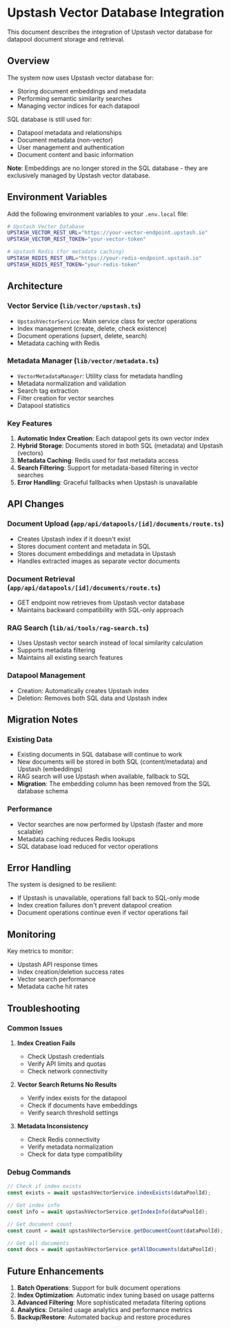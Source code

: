 # Upstash Vector Database Integration

This document describes the integration of Upstash vector database for datapool document storage and retrieval.

## Overview

The system now uses Upstash vector database for:
- Storing document embeddings and metadata
- Performing semantic similarity searches
- Managing vector indices for each datapool

SQL database is still used for:
- Datapool metadata and relationships
- Document metadata (non-vector)
- User management and authentication
- Document content and basic information

**Note**: Embeddings are no longer stored in the SQL database - they are exclusively managed by Upstash vector database.

## Environment Variables

Add the following environment variables to your `.env.local` file:

```bash
# Upstash Vector Database
UPSTASH_VECTOR_REST_URL="https://your-vector-endpoint.upstash.io"
UPSTASH_VECTOR_REST_TOKEN="your-vector-token"

# Upstash Redis (for metadata caching)
UPSTASH_REDIS_REST_URL="https://your-redis-endpoint.upstash.io"
UPSTASH_REDIS_REST_TOKEN="your-redis-token"
```

## Architecture

### Vector Service (`lib/vector/upstash.ts`)
- `UpstashVectorService`: Main service class for vector operations
- Index management (create, delete, check existence)
- Document operations (upsert, delete, search)
- Metadata caching with Redis

### Metadata Manager (`lib/vector/metadata.ts`)
- `VectorMetadataManager`: Utility class for metadata handling
- Metadata normalization and validation
- Search tag extraction
- Filter creation for vector searches
- Datapool statistics

### Key Features

1. **Automatic Index Creation**: Each datapool gets its own vector index
2. **Hybrid Storage**: Documents stored in both SQL (metadata) and Upstash (vectors)
3. **Metadata Caching**: Redis used for fast metadata access
4. **Search Filtering**: Support for metadata-based filtering in vector searches
5. **Error Handling**: Graceful fallbacks when Upstash is unavailable

## API Changes

### Document Upload (`app/api/datapools/[id]/documents/route.ts`)
- Creates Upstash index if it doesn't exist
- Stores document content and metadata in SQL
- Stores document embeddings and metadata in Upstash
- Handles extracted images as separate vector documents

### Document Retrieval (`app/api/datapools/[id]/documents/route.ts`)
- GET endpoint now retrieves from Upstash vector database
- Maintains backward compatibility with SQL-only approach

### RAG Search (`lib/ai/tools/rag-search.ts`)
- Uses Upstash vector search instead of local similarity calculation
- Supports metadata filtering
- Maintains all existing search features

### Datapool Management
- Creation: Automatically creates Upstash index
- Deletion: Removes both SQL data and Upstash index

## Migration Notes

### Existing Data
- Existing documents in SQL database will continue to work
- New documents will be stored in both SQL (content/metadata) and Upstash (embeddings)
- RAG search will use Upstash when available, fallback to SQL
- **Migration**: The embedding column has been removed from the SQL database schema

### Performance
- Vector searches are now performed by Upstash (faster and more scalable)
- Metadata caching reduces Redis lookups
- SQL database load reduced for vector operations

## Error Handling

The system is designed to be resilient:
- If Upstash is unavailable, operations fall back to SQL-only mode
- Index creation failures don't prevent datapool creation
- Document operations continue even if vector operations fail

## Monitoring

Key metrics to monitor:
- Upstash API response times
- Index creation/deletion success rates
- Vector search performance
- Metadata cache hit rates

## Troubleshooting

### Common Issues

1. **Index Creation Fails**
   - Check Upstash credentials
   - Verify API limits and quotas
   - Check network connectivity

2. **Vector Search Returns No Results**
   - Verify index exists for the datapool
   - Check if documents have embeddings
   - Verify search threshold settings

3. **Metadata Inconsistency**
   - Check Redis connectivity
   - Verify metadata normalization
   - Check for data type compatibility

### Debug Commands

```typescript
// Check if index exists
const exists = await upstashVectorService.indexExists(dataPoolId);

// Get index info
const info = await upstashVectorService.getIndexInfo(dataPoolId);

// Get document count
const count = await upstashVectorService.getDocumentCount(dataPoolId);

// Get all documents
const docs = await upstashVectorService.getAllDocuments(dataPoolId);
```

## Future Enhancements

1. **Batch Operations**: Support for bulk document operations
2. **Index Optimization**: Automatic index tuning based on usage patterns
3. **Advanced Filtering**: More sophisticated metadata filtering options
4. **Analytics**: Detailed usage analytics and performance metrics
5. **Backup/Restore**: Automated backup and restore procedures
